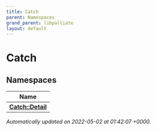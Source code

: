 ```yaml
---
title: Catch
parent: Namespaces
grand_parent: libpalliate
layout: default
---
```


# Catch



## Namespaces

| Name           |
| -------------- |
| **[Catch::Detail](/libpalliate/generated/Namespaces/namespaceCatch_1_1Detail)**  |







_Automatically updated on 2022-05-02 at 01:42:07 +0000._